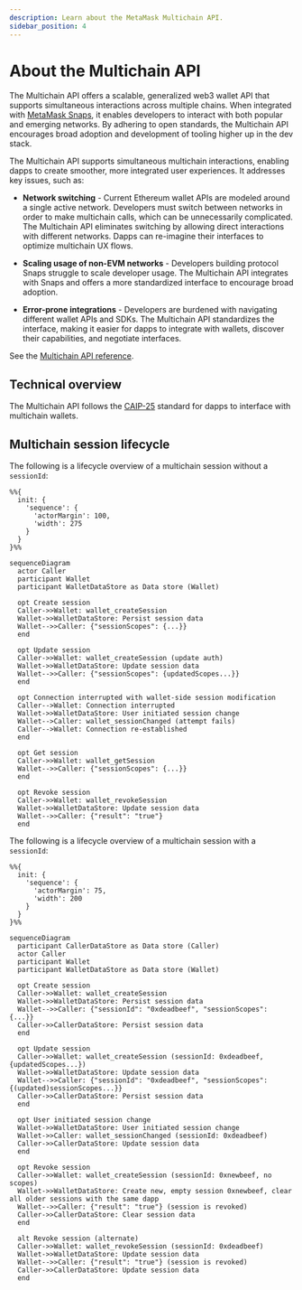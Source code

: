 ```yaml
---
description: Learn about the MetaMask Multichain API.
sidebar_position: 4
---
```


# About the Multichain API

The Multichain API offers a scalable, generalized web3 wallet API that supports simultaneous interactions across multiple chains.
When integrated with [MetaMask Snaps](/snaps), it enables developers to interact with both popular and emerging networks.
By adhering to open standards, the Multichain API encourages broad adoption and development of tooling higher up in the dev stack.

The Multichain API supports simultaneous multichain interactions, enabling dapps to create smoother, more integrated user experiences.
It addresses key issues, such as:

- **Network switching** - Current Ethereum wallet APIs are modeled around a single active network.
  Developers must switch between networks in order to make multichain calls, which can be unnecessarily complicated.
  The Multichain API eliminates switching by allowing direct interactions with different networks.
  Dapps can re-imagine their interfaces to optimize multichain UX flows.

- **Scaling usage of non-EVM networks** - Developers building protocol Snaps struggle to scale developer usage.
  The Multichain API integrates with Snaps and offers a more standardized interface to encourage broad adoption.

- **Error-prone integrations** - Developers are burdened with navigating different wallet APIs and SDKs.
  The Multichain API standardizes the interface, making it easier for dapps to integrate with wallets,
  discover their capabilities, and negotiate interfaces.

See the [Multichain API reference](../reference/multichain-api.md).

## Technical overview

The Multichain API follows the [CAIP-25](https://github.com/ChainAgnostic/CAIPs/blob/main/CAIPs/caip-25.md)
standard for dapps to interface with multichain wallets.

## Multichain session lifecycle

The following is a lifecycle overview of a multichain session without a `sessionId`:

```mermaid
%%{
  init: {
    'sequence': {
      'actorMargin': 100,
      'width': 275
    }
  }
}%%

sequenceDiagram
  actor Caller
  participant Wallet
  participant WalletDataStore as Data store (Wallet)
  
  opt Create session
  Caller->>Wallet: wallet_createSession
  Wallet->>WalletDataStore: Persist session data
  Wallet-->>Caller: {"sessionScopes": {...}}
  end
  
  opt Update session
  Caller->>Wallet: wallet_createSession (update auth)
  Wallet->>WalletDataStore: Update session data
  Wallet-->>Caller: {"sessionScopes": {updatedScopes...}}
  end
  
  opt Connection interrupted with wallet-side session modification
  Caller-->Wallet: Connection interrupted
  Wallet->>WalletDataStore: User initiated session change
  Wallet-->Caller: wallet_sessionChanged (attempt fails)
  Caller-->Wallet: Connection re-established
  end
  
  opt Get session
  Caller->>Wallet: wallet_getSession
  Wallet-->>Caller: {"sessionScopes": {...}}
  end

  opt Revoke session
  Caller->>Wallet: wallet_revokeSession
  Wallet->>WalletDataStore: Update session data
  Wallet-->>Caller: {"result": "true"}
  end
```

The following is a lifecycle overview of a multichain session with a `sessionId`:

```mermaid
%%{
  init: {
    'sequence': {
      'actorMargin': 75,
      'width': 200
    }
  }
}%%

sequenceDiagram
  participant CallerDataStore as Data store (Caller)
  actor Caller
  participant Wallet
  participant WalletDataStore as Data store (Wallet)
  
  opt Create session
  Caller->>Wallet: wallet_createSession
  Wallet->>WalletDataStore: Persist session data
  Wallet-->>Caller: {"sessionId": "0xdeadbeef", "sessionScopes": {...}}
  Caller->>CallerDataStore: Persist session data
  end
  
  opt Update session
  Caller->>Wallet: wallet_createSession (sessionId: 0xdeadbeef, {updatedScopes...})
  Wallet->>WalletDataStore: Update session data
  Wallet-->>Caller: {"sessionId": "0xdeadbeef", "sessionScopes": {(updated)sessionScopes...}}
  Caller->>CallerDataStore: Persist session data
  end
  
  opt User initiated session change
  Wallet->>WalletDataStore: User initiated session change
  Wallet->>Caller: wallet_sessionChanged (sessionId: 0xdeadbeef)
  Caller->>CallerDataStore: Update session data
  end
  
  opt Revoke session
  Caller->>Wallet: wallet_createSession (sessionId: 0xnewbeef, no scopes)
  Wallet->>WalletDataStore: Create new, empty session 0xnewbeef, clear all older sessions with the same dapp
  Wallet-->>Caller: {"result": "true"} (session is revoked)
  Caller->>CallerDataStore: Clear session data
  end
  
  alt Revoke session (alternate)
  Caller->>Wallet: wallet_revokeSession (sessionId: 0xdeadbeef)
  Wallet->>WalletDataStore: Update session data
  Wallet-->>Caller: {"result": "true"} (session is revoked)
  Caller->>CallerDataStore: Update session data
  end
```
